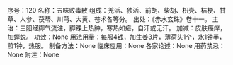 序号：120
名称：五味败毒散
组成：羌活、独活、前胡、柴胡、枳壳、桔梗、甘草、人参、茯苓、川芎、大黄、苍术各等分。
出处：《赤水玄珠》卷十一。
主治：三阳经脚气流注，脚踝上热肿，寒热如疟，自汗或无汗。
加减：皮肤瘙痒，加蝉蜕。
功效：None
用法用量：每服4钱，加生姜3片，薄荷头1个，水1钟半，煎1钟，热服。
制备方法：None
临床应用：None
各家论述：None
用药禁忌：None
附注：None
